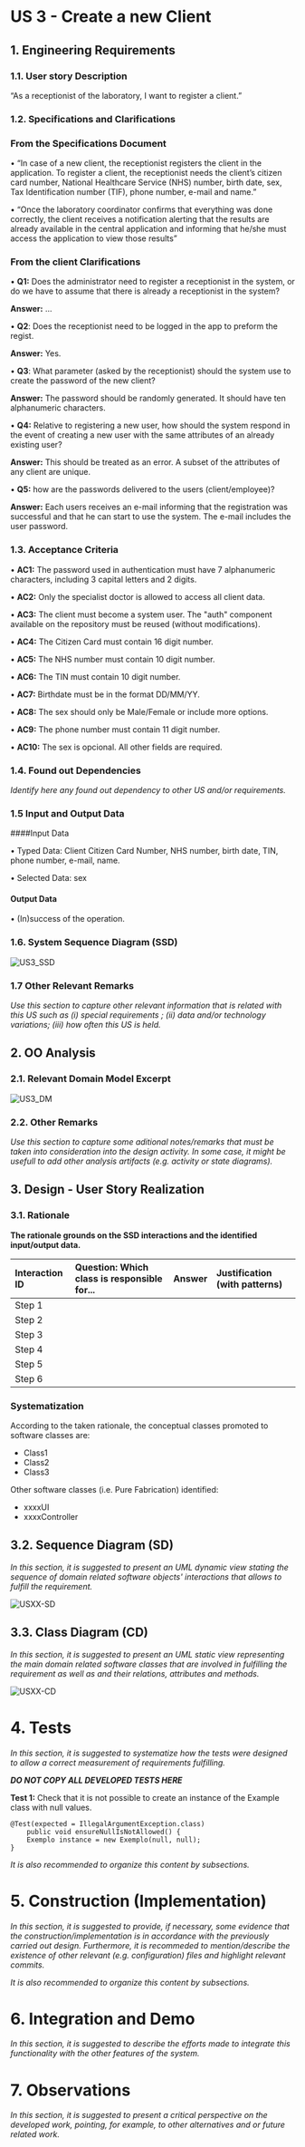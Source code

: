 # US 3 -  Create a new Client

## 1. Engineering Requirements

### 1.1. User story Description

“As a receptionist of the laboratory, I want to register a client.”

### 1.2. Specifications and Clarifications

###  From the Specifications Document
•	“In case of a new client, the receptionist registers the client in the application. To register a client, the receptionist needs the client’s citizen card number, National Healthcare Service (NHS) number, birth date, sex, Tax Identification number (TIF), phone number, e-mail and name.”

•	“Once the laboratory coordinator confirms that everything was done correctly, the client receives a notification alerting that the results are already available in the central application and informing that he/she must access the application to view those results”

### From the client Clarifications

•	**Q1:** Does the administrator need to register a receptionist in the system, or do we have to assume that there is already a receptionist in the system?

**Answer:** …

•	**Q2**: Does the receptionist need to be logged in the app to preform the regist.

**Answer:** Yes.

•	**Q3**: What parameter (asked by the receptionist) should the system use to create the password of the new client?

**Answer:** The password should be randomly generated. It should have ten alphanumeric characters.

•	**Q4:** Relative to registering a new user, how should the system respond in the event of creating a new user with the same attributes of an already existing user?

**Answer:** This should be treated as an error. A subset of the attributes of any client are unique.

•	**Q5:** how are the passwords delivered to the users (client/employee)?

**Answer:** Each users receives an e-mail informing that the registration was successful and that he can start to use the system. The e-mail includes the user password.

### 1.3. Acceptance Criteria

•	**AC1:** The password used in authentication must have 7 alphanumeric characters, including 3 capital letters and 2 digits.

•	**AC2:** Only the specialist doctor is allowed to access all client data.

•	**AC3:** The client must become a system user. The "auth" component available on the repository must be reused (without modifications).

•	**AC4:** The Citizen Card must contain 16 digit number.

•	**AC5:** The NHS number must contain 10 digit number.

•	**AC6:** The TIN must contain 10 digit number.

•	**AC7:** Birthdate must be in the format DD/MM/YY.

•	**AC8:** The sex should only be Male/Female or include more options. 

•	**AC9:** The phone number must contain 11 digit number.

•	**AC10:** The sex is opcional. All other fields are required.


### 1.4. Found out Dependencies

*Identify here any found out dependency to other US and/or requirements.*

### 1.5 Input and Output Data

####Input Data

•	Typed Data: Client Citizen Card Number, NHS number, birth date, TIN, phone number, e-mail, name.

•	Selected Data: sex

#### Output Data

•	(In)success of the operation.


### 1.6. System Sequence Diagram (SSD)


![US3_SSD](US3_SSD.svg)


### 1.7 Other Relevant Remarks

*Use this section to capture other relevant information that is related with this US such as (i) special requirements ; (ii) data and/or technology variations; (iii) how often this US is held.* 


## 2. OO Analysis

### 2.1. Relevant Domain Model Excerpt 


![US3_DM](US3_DM.svg)

### 2.2. Other Remarks

*Use this section to capture some aditional notes/remarks that must be taken into consideration into the design activity. In some case, it might be usefull to add other analysis artifacts (e.g. activity or state diagrams).* 



## 3. Design - User Story Realization 

### 3.1. Rationale

**The rationale grounds on the SSD interactions and the identified input/output data.**

| Interaction ID | Question: Which class is responsible for... | Answer  | Justification (with patterns)  |
|:-------------  |:--------------------- |:------------|:---------------------------- |
| Step 1  		 |							 |             |                              |
| Step 2  		 |							 |             |                              |
| Step 3  		 |							 |             |                              |
| Step 4  		 |							 |             |                              |
| Step 5  		 |							 |             |                              |
| Step 6  		 |							 |             |                              |              

### Systematization ##

According to the taken rationale, the conceptual classes promoted to software classes are: 

 * Class1
 * Class2
 * Class3

Other software classes (i.e. Pure Fabrication) identified: 
 * xxxxUI  
 * xxxxController

## 3.2. Sequence Diagram (SD)

*In this section, it is suggested to present an UML dynamic view stating the sequence of domain related software objects' interactions that allows to fulfill the requirement.* 

![USXX-SD](USXX-SD.svg)

## 3.3. Class Diagram (CD)

*In this section, it is suggested to present an UML static view representing the main domain related software classes that are involved in fulfilling the requirement as well as and their relations, attributes and methods.*

![USXX-CD](USXX-CD.svg)

# 4. Tests 
*In this section, it is suggested to systematize how the tests were designed to allow a correct measurement of requirements fulfilling.* 

**_DO NOT COPY ALL DEVELOPED TESTS HERE_**

**Test 1:** Check that it is not possible to create an instance of the Example class with null values. 

	@Test(expected = IllegalArgumentException.class)
		public void ensureNullIsNotAllowed() {
		Exemplo instance = new Exemplo(null, null);
	}

*It is also recommended to organize this content by subsections.* 

# 5. Construction (Implementation)

*In this section, it is suggested to provide, if necessary, some evidence that the construction/implementation is in accordance with the previously carried out design. Furthermore, it is recommeded to mention/describe the existence of other relevant (e.g. configuration) files and highlight relevant commits.*

*It is also recommended to organize this content by subsections.* 

# 6. Integration and Demo 

*In this section, it is suggested to describe the efforts made to integrate this functionality with the other features of the system.*


# 7. Observations

*In this section, it is suggested to present a critical perspective on the developed work, pointing, for example, to other alternatives and or future related work.*



     
